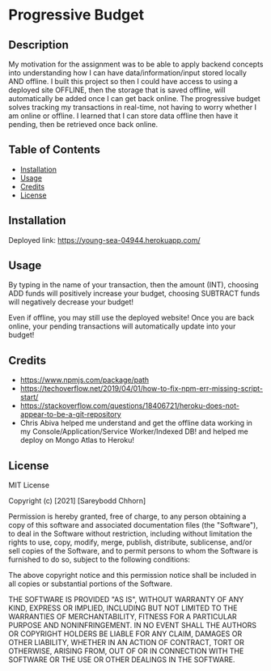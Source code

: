 # Progressive Budget

## Description

My motivation for the assignment was to be able to apply backend concepts into understanding how I can have data/information/input stored locally AND offline.
I built this project so then I could have access to using a deployed site OFFLINE, then the storage that is saved offline, will automatically be added once I can get back online.
The progressive budget solves tracking my transactions in real-time, not having to worry whether I am online or offline.
I learned that I can store data offline then have it pending, then be retrieved once back online.

## Table of Contents

- [Installation](#installation)
- [Usage](#usage)
- [Credits](#credits)
- [License](#license)

## Installation

Deployed link: https://young-sea-04944.herokuapp.com/

## Usage

By typing in the name of your transaction, then the amount (INT), choosing ADD funds will positively increase your budget, choosing SUBTRACT funds will negatively decrease your budget!

Even if offline, you may still use the deployed website! Once you are back online, your pending transactions will automatically update into your budget!

## Credits

- https://www.npmjs.com/package/path
- https://techoverflow.net/2019/04/01/how-to-fix-npm-err-missing-script-start/
- https://stackoverflow.com/questions/18406721/heroku-does-not-appear-to-be-a-git-repository
- Chris Abiva helped me understand and get the offline data working in my Console/Application/Service Worker/Indexed DB! and helped me deploy on Mongo Atlas to Heroku!

## License

MIT License

Copyright (c) [2021] [Sareybodd Chhorn]

Permission is hereby granted, free of charge, to any person obtaining a copy
of this software and associated documentation files (the "Software"), to deal
in the Software without restriction, including without limitation the rights
to use, copy, modify, merge, publish, distribute, sublicense, and/or sell
copies of the Software, and to permit persons to whom the Software is
furnished to do so, subject to the following conditions:

The above copyright notice and this permission notice shall be included in all
copies or substantial portions of the Software.

THE SOFTWARE IS PROVIDED "AS IS", WITHOUT WARRANTY OF ANY KIND, EXPRESS OR
IMPLIED, INCLUDING BUT NOT LIMITED TO THE WARRANTIES OF MERCHANTABILITY,
FITNESS FOR A PARTICULAR PURPOSE AND NONINFRINGEMENT. IN NO EVENT SHALL THE
AUTHORS OR COPYRIGHT HOLDERS BE LIABLE FOR ANY CLAIM, DAMAGES OR OTHER
LIABILITY, WHETHER IN AN ACTION OF CONTRACT, TORT OR OTHERWISE, ARISING FROM,
OUT OF OR IN CONNECTION WITH THE SOFTWARE OR THE USE OR OTHER DEALINGS IN THE
SOFTWARE.
